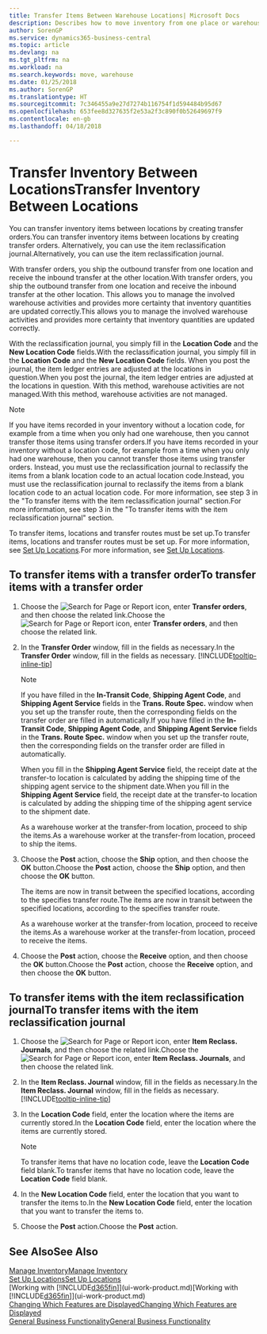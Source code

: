 ```yaml
---
title: Transfer Items Between Warehouse Locations| Microsoft Docs
description: Describes how to move inventory from one place or warehouse to another, either with the reclassification journal or with transfer orders.
author: SorenGP
ms.service: dynamics365-business-central
ms.topic: article
ms.devlang: na
ms.tgt_pltfrm: na
ms.workload: na
ms.search.keywords: move, warehouse
ms.date: 01/25/2018
ms.author: SorenGP
ms.translationtype: HT
ms.sourcegitcommit: 7c346455a9e27d7274b116754f1d594484b95d67
ms.openlocfilehash: 653fee8d327635f2e53a2f3c890f0b52649697f9
ms.contentlocale: en-gb
ms.lasthandoff: 04/18/2018

---
```

# <a name="transfer-inventory-between-locations"></a><span data-ttu-id="cc981-103">Transfer Inventory Between Locations</span><span class="sxs-lookup"><span data-stu-id="cc981-103">Transfer Inventory Between Locations</span></span>
<span data-ttu-id="cc981-104">You can transfer inventory items between locations by creating transfer orders.</span><span class="sxs-lookup"><span data-stu-id="cc981-104">You can transfer inventory items between locations by creating transfer orders.</span></span> <span data-ttu-id="cc981-105">Alternatively, you can use the item reclassification journal.</span><span class="sxs-lookup"><span data-stu-id="cc981-105">Alternatively, you can use the item reclassification journal.</span></span>

<span data-ttu-id="cc981-106">With transfer orders, you ship the outbound transfer from one location and receive the inbound transfer at the other location.</span><span class="sxs-lookup"><span data-stu-id="cc981-106">With transfer orders, you ship the outbound transfer from one location and receive the inbound transfer at the other location.</span></span> <span data-ttu-id="cc981-107">This allows you to manage the involved warehouse activities and provides more certainty that inventory quantities are updated correctly.</span><span class="sxs-lookup"><span data-stu-id="cc981-107">This allows you to manage the involved warehouse activities and provides more certainty that inventory quantities are updated correctly.</span></span>

<span data-ttu-id="cc981-108">With the reclassification journal, you simply fill in the **Location Code** and the **New Location Code** fields.</span><span class="sxs-lookup"><span data-stu-id="cc981-108">With the reclassification journal, you simply fill in the **Location Code** and the **New Location Code** fields.</span></span> <span data-ttu-id="cc981-109">When you post the journal, the item ledger entries are adjusted at the locations in question.</span><span class="sxs-lookup"><span data-stu-id="cc981-109">When you post the journal, the item ledger entries are adjusted at the locations in question.</span></span> <span data-ttu-id="cc981-110">With this method, warehouse activities are not managed.</span><span class="sxs-lookup"><span data-stu-id="cc981-110">With this method, warehouse activities are not managed.</span></span>

> [!NOTE]  
>   <span data-ttu-id="cc981-111">If you have items recorded in your inventory without a location code, for example from a time when you only had one warehouse, then you cannot transfer those items using transfer orders.</span><span class="sxs-lookup"><span data-stu-id="cc981-111">If you have items recorded in your inventory without a location code, for example from a time when you only had one warehouse, then you cannot transfer those items using transfer orders.</span></span> <span data-ttu-id="cc981-112">Instead, you must use the reclassification journal to reclassify the items from a blank location code to an actual location code.</span><span class="sxs-lookup"><span data-stu-id="cc981-112">Instead, you must use the reclassification journal to reclassify the items from a blank location code to an actual location code.</span></span>  <span data-ttu-id="cc981-113">For more information, see step 3 in the "To transfer items with the item reclassification journal" section.</span><span class="sxs-lookup"><span data-stu-id="cc981-113">For more information, see step 3 in the "To transfer items with the item reclassification journal" section.</span></span>

<span data-ttu-id="cc981-114">To transfer items, locations and transfer routes must be set up.</span><span class="sxs-lookup"><span data-stu-id="cc981-114">To transfer items, locations and transfer routes must be set up.</span></span> <span data-ttu-id="cc981-115">For more information, see [Set Up Locations](inventory-how-setup-locations.md).</span><span class="sxs-lookup"><span data-stu-id="cc981-115">For more information, see [Set Up Locations](inventory-how-setup-locations.md).</span></span>

## <a name="to-transfer-items-with-a-transfer-order"></a><span data-ttu-id="cc981-116">To transfer items with a transfer order</span><span class="sxs-lookup"><span data-stu-id="cc981-116">To transfer items with a transfer order</span></span>
1. <span data-ttu-id="cc981-117">Choose the ![Search for Page or Report](media/ui-search/search_small.png "Search for Page or Report icon") icon, enter **Transfer orders**, and then choose the related link.</span><span class="sxs-lookup"><span data-stu-id="cc981-117">Choose the ![Search for Page or Report](media/ui-search/search_small.png "Search for Page or Report icon") icon, enter **Transfer orders**, and then choose the related link.</span></span>
2. <span data-ttu-id="cc981-118">In the **Transfer Order** window, fill in the fields as necessary.</span><span class="sxs-lookup"><span data-stu-id="cc981-118">In the **Transfer Order** window, fill in the fields as necessary.</span></span> [!INCLUDE[tooltip-inline-tip](includes/tooltip-inline-tip_md.md)]

    > [!NOTE]  
    >   <span data-ttu-id="cc981-119">If you have filled in the **In-Transit Code**, **Shipping Agent Code**, and **Shipping Agent Service** fields in the **Trans. Route Spec.** window when you set up the transfer route, then the corresponding fields on the transfer order are filled in automatically.</span><span class="sxs-lookup"><span data-stu-id="cc981-119">If you have filled in the **In-Transit Code**, **Shipping Agent Code**, and **Shipping Agent Service** fields in the **Trans. Route Spec.** window when you set up the transfer route, then the corresponding fields on the transfer order are filled in automatically.</span></span>

    <span data-ttu-id="cc981-120">When you fill in the **Shipping Agent Service** field, the receipt date at the transfer-to location is calculated by adding the shipping time of the shipping agent service to the shipment date.</span><span class="sxs-lookup"><span data-stu-id="cc981-120">When you fill in the **Shipping Agent Service** field, the receipt date at the transfer-to location is calculated by adding the shipping time of the shipping agent service to the shipment date.</span></span>

    <span data-ttu-id="cc981-121">As a warehouse worker at the transfer-from location, proceed to ship the items.</span><span class="sxs-lookup"><span data-stu-id="cc981-121">As a warehouse worker at the transfer-from location, proceed to ship the items.</span></span>
3. <span data-ttu-id="cc981-122">Choose the **Post** action, choose the **Ship** option, and then choose the **OK** button.</span><span class="sxs-lookup"><span data-stu-id="cc981-122">Choose the **Post** action, choose the **Ship** option, and then choose the **OK** button.</span></span>

    <span data-ttu-id="cc981-123">The items are now in transit between the specified locations, according to the specifies transfer route.</span><span class="sxs-lookup"><span data-stu-id="cc981-123">The items are now in transit between the specified locations, according to the specifies transfer route.</span></span>

    <span data-ttu-id="cc981-124">As a warehouse worker at the transfer-from location, proceed to receive the items.</span><span class="sxs-lookup"><span data-stu-id="cc981-124">As a warehouse worker at the transfer-from location, proceed to receive the items.</span></span>
4. <span data-ttu-id="cc981-125">Choose the **Post** action, choose the **Receive** option, and then choose the **OK** button.</span><span class="sxs-lookup"><span data-stu-id="cc981-125">Choose the **Post** action, choose the **Receive** option, and then choose the **OK** button.</span></span>

## <a name="to-transfer-items-with-the-item-reclassification-journal"></a><span data-ttu-id="cc981-126">To transfer items with the item reclassification journal</span><span class="sxs-lookup"><span data-stu-id="cc981-126">To transfer items with the item reclassification journal</span></span>
1. <span data-ttu-id="cc981-127">Choose the ![Search for Page or Report](media/ui-search/search_small.png "Search for Page or Report icon") icon, enter **Item Reclass. Journals**, and then choose the related link.</span><span class="sxs-lookup"><span data-stu-id="cc981-127">Choose the ![Search for Page or Report](media/ui-search/search_small.png "Search for Page or Report icon") icon, enter **Item Reclass. Journals**, and then choose the related link.</span></span>
2. <span data-ttu-id="cc981-128">In the **Item Reclass. Journal** window, fill in the fields as necessary.</span><span class="sxs-lookup"><span data-stu-id="cc981-128">In the **Item Reclass. Journal** window, fill in the fields as necessary.</span></span> [!INCLUDE[tooltip-inline-tip](includes/tooltip-inline-tip_md.md)]
3. <span data-ttu-id="cc981-129">In the **Location Code** field, enter the location where the items are currently stored.</span><span class="sxs-lookup"><span data-stu-id="cc981-129">In the **Location Code** field, enter the location where the items are currently stored.</span></span>

    > [!NOTE]  
    >   <span data-ttu-id="cc981-130">To transfer items that have no location code, leave the **Location Code** field blank.</span><span class="sxs-lookup"><span data-stu-id="cc981-130">To transfer items that have no location code, leave the **Location Code** field blank.</span></span>
4. <span data-ttu-id="cc981-131">In the **New Location Code** field, enter the location that you want to transfer the items to.</span><span class="sxs-lookup"><span data-stu-id="cc981-131">In the **New Location Code** field, enter the location that you want to transfer the items to.</span></span>
5. <span data-ttu-id="cc981-132">Choose the **Post** action.</span><span class="sxs-lookup"><span data-stu-id="cc981-132">Choose the **Post** action.</span></span>

## <a name="see-also"></a><span data-ttu-id="cc981-133">See Also</span><span class="sxs-lookup"><span data-stu-id="cc981-133">See Also</span></span>
[<span data-ttu-id="cc981-134">Manage Inventory</span><span class="sxs-lookup"><span data-stu-id="cc981-134">Manage Inventory</span></span>](inventory-manage-inventory.md)  
[<span data-ttu-id="cc981-135">Set Up Locations</span><span class="sxs-lookup"><span data-stu-id="cc981-135">Set Up Locations</span></span>](inventory-how-setup-locations.md)  
<span data-ttu-id="cc981-136">[Working with [!INCLUDE[d365fin](includes/d365fin_md.md)]](ui-work-product.md)</span><span class="sxs-lookup"><span data-stu-id="cc981-136">[Working with [!INCLUDE[d365fin](includes/d365fin_md.md)]](ui-work-product.md)</span></span>  
[<span data-ttu-id="cc981-137">Changing Which Features are Displayed</span><span class="sxs-lookup"><span data-stu-id="cc981-137">Changing Which Features are Displayed</span></span>](ui-experiences.md)  
[<span data-ttu-id="cc981-138">General Business Functionality</span><span class="sxs-lookup"><span data-stu-id="cc981-138">General Business Functionality</span></span>](ui-across-business-areas.md)

